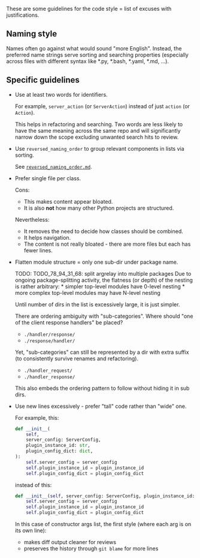 
These are some guidelines for the code style = list of excuses with justifications.

## Naming style

Names often go against what would sound "more English".
Instead, the preferred name strings serve sorting and searching properties
(especially across files with different syntax like *.py, *.bash, *.yaml, *.md, ...).

## Specific guidelines

*   Use at least two words for identifiers.

    For example, `server_action` (or `ServerAction`) instead of just `action` (or `Action`).

    This helps in refactoring and searching. Two words are less likely to have the same meaning
    across the same repo and will significantly narrow down the scope excluding unwanted search hits to review.

*   Use `reversed_naming_order` to group relevant components in lists via sorting.

    See [`reversed_naming_order.md`][reversed_naming_order.md].

*   Prefer single file per class.

    Cons:
    *   This makes content appear bloated.
    *   It is also **not** how many other Python projects are structured.

    Nevertheless:
    *   It removes the need to decide how classes should be combined.
    *   It helps navigation.
    *   The content is not really bloated - there are more files but each has fewer lines.

*   Flatten module structure = only one sub-dir under package name.

    TODO: TODO_78_94_31_68: split argrelay into multiple packages
          Due to ongoing package-splitting activity, the flatness (or depth) of the nesting
          is rather arbitrary:
          *   simpler top-level modules have 0-level nesting
          *   more complex top-level modules may have N-level nesting

    Until number of dirs in the list is excessively large, it is just simpler.

    There are ordering ambiguity with "sub-categories".
    Where should "one of the client response handlers" be placed?
    *   `./handler/response/`
    *   `./response/handler/`

    Yet, "sub-categories" can still be represented by a dir with extra suffix
    (to consistently survive renames and refactoring).
    *   `./handler_request/`
    *   `./handler_response/`

    This also embeds the ordering pattern to follow without hiding it in sub dirs.

*   Use new lines excessively - prefer "tall" code rather than "wide" one.

    For example, this:

    ```python
    def __init__(
        self,
        server_config: ServerConfig,
        plugin_instance_id: str,
        plugin_config_dict: dict,
    ):
        self.server_config = server_config
        self.plugin_instance_id = plugin_instance_id
        self.plugin_config_dict = plugin_config_dict
    ```

    instead of this:

    ```python
    def __init__(self, server_config: ServerConfig, plugin_instance_id: str, plugin_config_dict: dict):
        self.server_config = server_config
        self.plugin_instance_id = plugin_instance_id
        self.plugin_config_dict = plugin_config_dict
    ```

    In this case of constructor args list,
    the first style (where each arg is on its own line):
    *   makes diff output cleaner for reviews
    *   preserves the history through `git blame` for more lines

[reversed_naming_order.md]: reversed_naming_order.md
